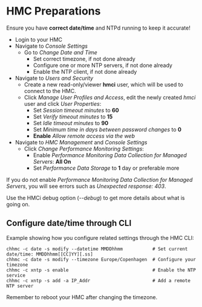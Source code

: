 # HMC Preparations

Ensure you have **correct date/time** and NTPd running to keep it accurate!

- Login to your HMC
- Navigate to *Console Settings*
    - Go to *Change Date and Time*
        - Set correct timezone, if not done already
        - Configure one or more NTP servers, if not done already
        - Enable the NTP client, if not done already
- Navigate to *Users and Security*
    - Create a new read-only/viewer **hmci** user, which will be used to connect to the HMC.
    - Click *Manage User Profiles and Access*, edit the newly created *hmci* user and click *User Properties*:
        - Set *Session timeout minutes* to **60**
        - Set *Verify timeout minutes* to **15**
        - Set *Idle timeout minutes* to **90**
        - Set *Minimum time in days between password changes* to **0**
        - **Enable** *Allow remote access via the web*
- Navigate to *HMC Management* and *Console Settings*
    - Click *Change Performance Monitoring Settings*:
        - Enable *Performance Monitoring Data Collection for Managed Servers*:  **All On**
        - Set *Performance Data Storage* to **1** day or preferable more

If you do not enable *Performance Monitoring Data Collection for Managed Servers*, you will see errors such as *Unexpected response: 403*.

Use the HMCi debug option (*--debug*) to get more details about what is going on.


## Configure date/time through CLI

Example showing how you configure related settings through the HMC CLI:

```shell
chhmc -c date -s modify --datetime MMDDhhmm           # Set current date/time: MMDDhhmm[[CC]YY][.ss]
chhmc -c date -s modify --timezone Europe/Copenhagen  # Configure your timezone
chhmc -c xntp -s enable                               # Enable the NTP service
chhmc -c xntp -s add -a IP_Addr                       # Add a remote NTP server
```
Remember to reboot your HMC after changing the timezone.

